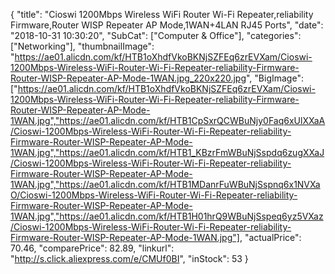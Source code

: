 {
	"title": "Cioswi 1200Mbps Wireless WiFi Router Wi-Fi Repeater,reliability Firmware,Router WISP Repeater AP Mode,1WAN+4LAN RJ45 Ports",
	"date": "2018-10-31 10:30:20",
	"SubCat": ["Computer & Office"],
	"categories": ["Networking"],
	"thumbnailImage": "https://ae01.alicdn.com/kf/HTB1oXhdfVkoBKNjSZFEq6zrEVXam/Cioswi-1200Mbps-Wireless-WiFi-Router-Wi-Fi-Repeater-reliability-Firmware-Router-WISP-Repeater-AP-Mode-1WAN.jpg_220x220.jpg",
	"BigImage": ["https://ae01.alicdn.com/kf/HTB1oXhdfVkoBKNjSZFEq6zrEVXam/Cioswi-1200Mbps-Wireless-WiFi-Router-Wi-Fi-Repeater-reliability-Firmware-Router-WISP-Repeater-AP-Mode-1WAN.jpg","https://ae01.alicdn.com/kf/HTB1CpSxrQCWBuNjy0Faq6xUlXXaA/Cioswi-1200Mbps-Wireless-WiFi-Router-Wi-Fi-Repeater-reliability-Firmware-Router-WISP-Repeater-AP-Mode-1WAN.jpg","https://ae01.alicdn.com/kf/HTB1_KBzrFmWBuNjSspdq6zugXXaJ/Cioswi-1200Mbps-Wireless-WiFi-Router-Wi-Fi-Repeater-reliability-Firmware-Router-WISP-Repeater-AP-Mode-1WAN.jpg","https://ae01.alicdn.com/kf/HTB1MDanrFuWBuNjSspnq6x1NVXaO/Cioswi-1200Mbps-Wireless-WiFi-Router-Wi-Fi-Repeater-reliability-Firmware-Router-WISP-Repeater-AP-Mode-1WAN.jpg","https://ae01.alicdn.com/kf/HTB1H01hrQ9WBuNjSspeq6yz5VXaz/Cioswi-1200Mbps-Wireless-WiFi-Router-Wi-Fi-Repeater-reliability-Firmware-Router-WISP-Repeater-AP-Mode-1WAN.jpg"],
	"actualPrice": 70.46,
	"comparePrice": 82.89,
	"linkurl": "http://s.click.aliexpress.com/e/CMUf0BI",
	"inStock": 53
}
